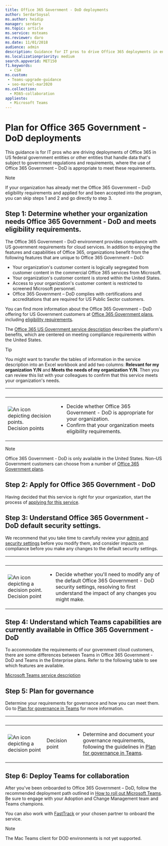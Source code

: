 ```yaml
---
title: Office 365 Government - DoD deployments
author: SerdarSoysal
ms.author: heidip
manager: serdars
ms.topic: article
ms.service: msteams
ms.reviewer: daro
ms.date: 11/01/2018
audience: admin
description: Guidance for IT pros to drive Office 365 deployments in entities that handle data subject to US government DoD regulation.
ms.localizationpriority: medium
search.appverid: MET150
f1.keywords:
  - CSH
ms.custom: 
 - Teams-upgrade-guidance
 - seo-marvel-mar2020
ms.collection: 
  - M365-collaboration
appliesto: 
  - Microsoft Teams
---
```


# Plan for Office 365 Government - DoD deployments

This guidance is for IT pros who are driving deployments of Office 365 in US federal government entities or other entities that handle data that's subject to government regulations and requirements, where the use of Office 365 Government – DoD is appropriate to meet these requirements.

> [!NOTE]
> If your organization has already met the Office 365 Government – DoD eligibility requirements and applied for and been accepted into the program, you can skip steps 1 and 2 and go directly to step 3.

## Step 1: Determine whether your organization needs Office 365 Government - DoD and meets eligibility requirements. 

The Office 365 Government - DoD environment provides compliance with US government requirements for cloud services. In addition to enjoying the features and capabilities of Office 365, organizations benefit from the following features that are unique to Office 365 Government – DoD:

- Your organization's customer content is logically segregated from customer content in the commercial Office 365 services from Microsoft.
- Your organization's customer content is stored within the United States.
- Access to your organization's customer content is restricted to screened Microsoft personnel.
- Office 365 Government – DoD complies with certifications and accreditations that are required for US Public Sector customers.

You can find more information about the Office 365 Government – DoD offering for US Government customers at [Office 365 Government plans](https://products.office.com/government/compare-office-365-government-plans), including [eligibility requirements](https://products.office.com/government/compare-office-365-government-plans#EligibilityRequirements).

The [Office 365 US Government service description](/office365/servicedescriptions/office-365-platform-service-description/office-365-us-government/office-365-us-government) describes the platform's benefits, which are centered on meeting compliance requirements within the United States.


> [!Tip]
> You might want to transfer the tables of information in the service description into an Excel workbook and add two columns: **Relevant for my organization Y/N** and **Meets the needs of my organization Y/N**. Then you can review this list with your colleagues to confirm that this service meets your organization's needs.


|&nbsp;|&nbsp;|
|-----------|------------|
| ![An icon depicting decision points.](media/audio_conferencing_image7.png) <br/>Decision points|<ul><li>Decide whether Office 365 Government - DoD is appropriate for your organization.</li><li>Confirm that your organization meets eligibility requirements.</li></ul> |

> [!Note]
> Office 365 Government - DoD is only available in the United States. Non–US Government customers can choose from a number of [Office 365 Government plans](https://products.office.com/en/government/compare-office-365-government-plans).

## Step 2: Apply for Office 365 Government - DoD

Having decided that this service is right for your organization, start the process of [applying for this service](https://products.office.com/government/eligibility-validation).


## Step 3: Understand Office 365 Government - DoD default security settings.

We recommend that you take time to carefully review your [admin and security settings](enable-features-office-365.md) before you modify them, and consider impacts on compliance before you make any changes to the default security settings.

|&nbsp;|&nbsp;|
|-----------|------------|
| ![An icon depicting a decision point.](media/audio_conferencing_image7.png) <br/>Decision point|<ul><li>Decide whether you'll need to modify any of the default Office 365 Government - DoD security settings, resolving to first understand the impact of any changes you might make.</li></ul> |


## Step 4: Understand which Teams capabilities are currently available in Office 365 Government - DoD

To accommodate the requirements of our government cloud customers, there are some differences between Teams in Office 365 Government - DoD and Teams in the Enterprise plans. Refer to the following table to see which features are available.

[Microsoft Teams service description](/office365/servicedescriptions/teams-service-description)

## Step 5: Plan for governance

Determine your requirements for governance and how you can meet them. Go to [Plan for governance in Teams](plan-teams-governance.md) for more information.

|&nbsp;|&nbsp;|&nbsp;|
|---------|---------|---------|
|<img src="media/audio_conferencing_image7.png" alt= "An icon depicting a decision point"/>|Decision point |<ul><li>Determine and document your governance requirements, following the guidelines in [Plan for governance in Teams](plan-teams-governance.md). </li></ul>|

## Step 6: Deploy Teams for collaboration

After you've been onboarded to Office 365 Government – DoD, follow the recommended deployment path outlined in [How to roll out Microsoft Teams](./deploy-overview.md). Be sure to engage with your Adoption and Change Management team and Teams champions.

You can also work with [FastTrack](https://www.microsoft.com/fasttrack) or your chosen partner to onboard the service.

> [!NOTE]
> The Mac Teams client for DOD environments is not yet supported.
